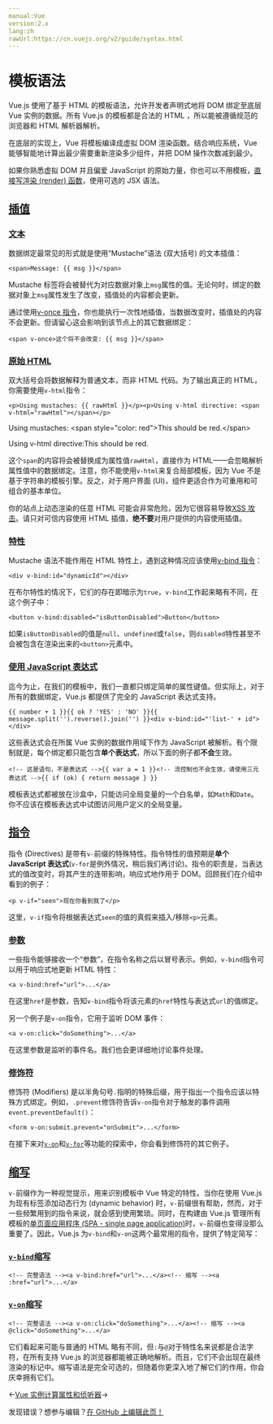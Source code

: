 ```yaml
---
manual:Vue
version:2.x
lang:zh
rawUrl:https://cn.vuejs.org/v2/guide/syntax.html
---
```



# 模板语法


Vue.js 使用了基于 HTML 的模板语法，允许开发者声明式地将 DOM 绑定至底层 Vue 实例的数据。所有 Vue.js 的模板都是合法的 HTML ，所以能被遵循规范的浏览器和 HTML 解析器解析。



在底层的实现上，Vue 将模板编译成虚拟 DOM 渲染函数。结合响应系统，Vue 能够智能地计算出最少需要重新渲染多少组件，并把 DOM 操作次数减到最少。



如果你熟悉虚拟 DOM 并且偏爱 JavaScript 的原始力量，你也可以不用模板，[直接写渲染 (render) 函数](%24860  "")，使用可选的 JSX 语法。


## [插值](%25028#插值 "插值")<a name="插值"></a>

### [文本](%25028#文本 "文本")<a name="文本"></a>


数据绑定最常见的形式就是使用“Mustache”语法 (双大括号) 的文本插值：

```
<span>Message: {{ msg }}</span>
``` 



Mustache 标签将会被替代为对应数据对象上`msg`属性的值。无论何时，绑定的数据对象上`msg`属性发生了改变，插值处的内容都会更新。



通过使用[v-once 指令](%25240  "")，你也能执行一次性地插值，当数据改变时，插值处的内容不会更新。但请留心这会影响到该节点上的其它数据绑定：

```
<span v-once>这个将不会改变: {{ msg }}</span>
``` 


### [原始 HTML](%25028#原始-HTML "原始 HTML")<a name="原始-HTML"></a>


双大括号会将数据解释为普通文本，而非 HTML 代码。为了输出真正的 HTML，你需要使用`v-html`指令：

```
<p>Using mustaches: {{ rawHtml }}</p><p>Using v-html directive: <span v-html="rawHtml"></span></p>
``` 



Using mustaches: &lt;span style=&quot;color: red&quot;&gt;This should be red.&lt;/span&gt;



Using v-html directive:This should be red.




这个`span`的内容将会被替换成为属性值`rawHtml`，直接作为 HTML——会忽略解析属性值中的数据绑定。注意，你不能使用`v-html`来复合局部模板，因为 Vue 不是基于字符串的模板引擎。反之，对于用户界面 (UI)，组件更适合作为可重用和可组合的基本单位。



你的站点上动态渲染的任意 HTML 可能会非常危险，因为它很容易导致[XSS 攻击](%1368  "")。请只对可信内容使用 HTML 插值，**绝不要**对用户提供的内容使用插值。


### [特性](%25028#特性 "特性")<a name="特性"></a>


Mustache 语法不能作用在 HTML 特性上，遇到这种情况应该使用[v-bind 指令](%25243  "")：

```
<div v-bind:id="dynamicId"></div>
``` 



在布尔特性的情况下，它们的存在即暗示为`true`，`v-bind`工作起来略有不同，在这个例子中：

```
<button v-bind:disabled="isButtonDisabled">Button</button>
``` 



如果`isButtonDisabled`的值是`null`、`undefined`或`false`，则`disabled`特性甚至不会被包含在渲染出来的`<button>`元素中。


### [使用 JavaScript 表达式](%25028#使用-JavaScript-表达式 "使用 JavaScript 表达式")<a name="使用-JavaScript-表达式"></a>


迄今为止，在我们的模板中，我们一直都只绑定简单的属性键值。但实际上，对于所有的数据绑定，Vue.js 都提供了完全的 JavaScript 表达式支持。

```
{{ number + 1 }}{{ ok ? 'YES' : 'NO' }}{{ message.split('').reverse().join('') }}<div v-bind:id="'list-' + id"></div>
``` 



这些表达式会在所属 Vue 实例的数据作用域下作为 JavaScript 被解析。有个限制就是，每个绑定都只能包含**单个表达式**，所以下面的例子都**不会**生效。

```
<!-- 这是语句，不是表达式 -->{{ var a = 1 }}<!-- 流控制也不会生效，请使用三元表达式 -->{{ if (ok) { return message } }}
``` 



模板表达式都被放在沙盒中，只能访问全局变量的一个白名单，如`Math`和`Date`。你不应该在模板表达式中试图访问用户定义的全局变量。


## [指令](%25028#指令 "指令")<a name="指令"></a>


指令 (Directives) 是带有`v-`前缀的特殊特性。指令特性的值预期是**单个 JavaScript 表达式**(`v-for`是例外情况，稍后我们再讨论)。指令的职责是，当表达式的值改变时，将其产生的连带影响，响应式地作用于 DOM。回顾我们在介绍中看到的例子：

```
<p v-if="seen">现在你看到我了</p>
``` 



这里，`v-if`指令将根据表达式`seen`的值的真假来插入/移除`<p>`元素。


### [参数](%25028#参数 "参数")<a name="参数"></a>


一些指令能够接收一个“参数”，在指令名称之后以冒号表示。例如，`v-bind`指令可以用于响应式地更新 HTML 特性：

```
<a v-bind:href="url">...</a>
``` 



在这里`href`是参数，告知`v-bind`指令将该元素的`href`特性与表达式`url`的值绑定。



另一个例子是`v-on`指令，它用于监听 DOM 事件：

```
<a v-on:click="doSomething">...</a>
``` 



在这里参数是监听的事件名。我们也会更详细地讨论事件处理。


### [修饰符](%25028#修饰符 "修饰符")<a name="修饰符"></a>


修饰符 (Modifiers) 是以半角句号`.`指明的特殊后缀，用于指出一个指令应该以特殊方式绑定。例如，`.prevent`修饰符告诉`v-on`指令对于触发的事件调用`event.preventDefault()`：

```
<form v-on:submit.prevent="onSubmit">...</form>
``` 



在接下来对[`v-on`](%25227#事件修饰符 "")和[`v-for`](%24966#修饰符 "")等功能的探索中，你会看到修饰符的其它例子。


## [缩写](%25028#缩写 "缩写")<a name="缩写"></a>


`v-`前缀作为一种视觉提示，用来识别模板中 Vue 特定的特性。当你在使用 Vue.js 为现有标签添加动态行为 (dynamic behavior) 时，`v-`前缀很有帮助，然而，对于一些频繁用到的指令来说，就会感到使用繁琐。同时，在构建由 Vue.js 管理所有模板的[单页面应用程序 (SPA - single page application)](%25250  "")时，`v-`前缀也变得没那么重要了。因此，Vue.js 为`v-bind`和`v-on`这两个最常用的指令，提供了特定简写：


### [`v-bind`缩写](%25028#v-bind-缩写 "v-bind 缩写")<a name="v-bind-缩写"></a>
```
<!-- 完整语法 --><a v-bind:href="url">...</a><!-- 缩写 --><a :href="url">...</a>
``` 


### [`v-on`缩写](%25028#v-on-缩写 "v-on 缩写")<a name="v-on-缩写"></a>
```
<!-- 完整语法 --><a v-on:click="doSomething">...</a><!-- 缩写 --><a @click="doSomething">...</a>
``` 



它们看起来可能与普通的 HTML 略有不同，但`:`与`@`对于特性名来说都是合法字符，在所有支持 Vue.js 的浏览器都能被正确地解析。而且，它们不会出现在最终渲染的标记中。缩写语法是完全可选的，但随着你更深入地了解它们的作用，你会庆幸拥有它们。

←[Vue 实例](%24824  "")[计算属性和侦听器](%25253  "")→

发现错误？想参与编辑？[在 GitHub 上编辑此页！](%25254  "")

